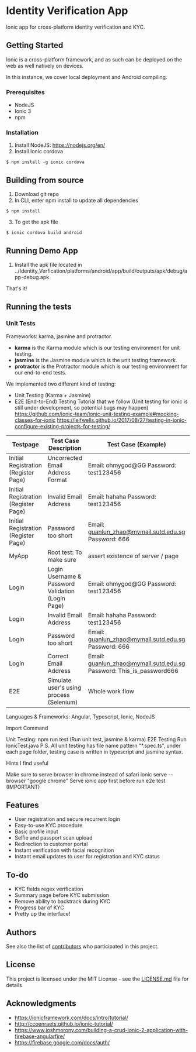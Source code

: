 # Identity Verification App
Ionic app for cross-platform identity verification and KYC.

## Getting Started
Ionic is a cross-platform framework, and as such can be deployed on the web as well natively on devices.

In this instance, we cover local deployment and Android compiling.

### Prerequisites
* NodeJS
* Ionic 3
* npm
### Installation
1. Install NodeJS: https://nodejs.org/en/
2. Install Ionic cordova
```
$ npm install -g ionic cordova
```
## Building from source
1. Download git repo
2. In CLI, enter npm install to update all dependencies
```
$ npm install
```
3. To get the apk file
```
$ ionic cordova build android
```
## Running Demo App
1. Install the apk file located in ../Identity_Verfication/platforms/android/app/build/outputs/apk/debug/app-debug.apk

That's it!

## Running the tests

### Unit Tests

Frameworks: karma, jasmine and protractor. 
- **karma** is the Karma module which is our testing environment for unit testing. 
- **jasmine** is the Jasmine module which is the unit testing framework. 
- **protractor** is the Protractor module which is our testing environment for our end-to-end tests. 

We implemented two different kind of testing:

- Unit Testing (Karma + Jasmine)
- E2E (End-to-End) Testing
Tutorial that we follow (Unit testing for ionic is still under development, so potential bugs may happen) https://github.com/ionic-team/ionic-unit-testing-example#mocking-classes-for-ionic https://leifwells.github.io/2017/08/27/testing-in-ionic-configure-existing-projects-for-testing/

| ﻿Testpage                             | Test Case Description                             | Test Case (Example)                                                  | Test Result |
|--------------------------------------|---------------------------------------------------|----------------------------------------------------------------------|-------------|
| Initial Registration (Register Page) | Uncorrected Email Address Format                  | Email: ohmygod@GG Password: test123456                               | Pass        |
| Initial Registration (Register Page) | Invalid Email Address                             | Email: hahaha Password: test123456                                   | Fail        |
| Initial Registration (Register Page) | Password too short                                | Email: guanlun_zhao@mymail.sutd.edu.sg Password: 666                 | Fail        |
| MyApp                                | Root test: To make sure                           | assert existence of server / page                                    |             |
| Login                                | Login Username & Password Validation (Login Page) | Email: ohmygod@GG Password: test123456                               | Fail        |
| Login                                | Invalid Email Address                             | Email: hahaha Password: test123456                                   | Fail        |
| Login                                | Password too short                                | Email: guanlun_zhao@mymail.sutd.edu.sg Password: 666                 | Fail        |
| Login                                | Correct Email Address                             | Email: guanlun_zhao@mymail.sutd.edu.sg Password: This_is_password666 | Pass        |
| E2E                                  | Simulate user's using process (Selenium)          | Whole work flow                                                      | Pass        |

Languages & Frameworks: Angular, Typescript, Ionic, NodeJS

Import Command

Unit Testing: npm run test (Run unit test, jasmine & karma)
E2E Testing Run IonicTest.java
P.S. All unit testing has file name pattern “*.spec.ts”, under each page folder, testing case is written in typescript and jasmine syntax.

Hints I find useful

Make sure to serve browser in chrome instead of safari
ionic serve --browser "google chrome"
Serve ionic app first before run e2e test (IMPORTANT)

## Features
* User registration and secure recurrent login
* Easy-to-use KYC procedure
* Basic profile input
* Selfie and passport scan upload
* Redirection to customer portal
* Instant verification with facial recognition
* Instant email updates to user for registration and KYC status

## To-do
* KYC fields regex verification
* Summary page before KYC submission
* Remove ability to backtrack during KYC
* Progress bar of KYC
* Pretty up the interface!

## Authors

See also the list of [contributors](https://github.com/orgs/myFace-KYC/people) who participated in this project.

## License

This project is licensed under the MIT License - see the [LICENSE.md](LICENSE.md) file for details

## Acknowledgments

* https://ionicframework.com/docs/intro/tutorial/
* http://ccoenraets.github.io/ionic-tutorial/
* https://www.joshmorony.com/building-a-crud-ionic-2-application-with-firebase-angularfire/
* https://firebase.google.com/docs/auth/
